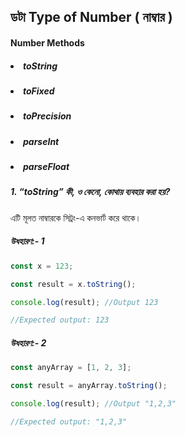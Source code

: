 ## ডটা Type of Number ( নাম্বার )

#### Number Methods

##### <li>toString

##### <li>toFixed

##### <li>toPrecision

##### <li>parseInt

##### <li>parseFloat

##### 1. “toString” কী, ও কেনো, কোথায় ব্যবহার করা হয়?

<p> এটি মূলত নাম্বারকে সিট্রং-এ কনভার্ট করে থাকে।

##### উধহারণ:- 1

```js
const x = 123;

const result = x.toString();

console.log(result); //Output 123

//Expected output: 123
```

##### উধহারণ:- 2

```js
const anyArray = [1, 2, 3];

const result = anyArray.toString();

console.log(result); //Output "1,2,3"

//Expected output: "1,2,3"
```
